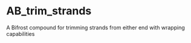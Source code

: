 # AB_trim_strands
A Bifrost compound for trimming strands from either end with wrapping capabilities
